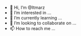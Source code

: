 - 👋 Hi, I’m @Itmarz
- 👀 I’m interested in ...
- 🌱 I’m currently learning ...
- 💞️ I’m looking to collaborate on ...
- 📫 How to reach me ...

<!---
Itmarz/Itmarz is a ✨ special ✨ repository because its `README.md` (this file) appears on your GitHub profile.
You can click the Preview link to take a look at your changes.
--->
